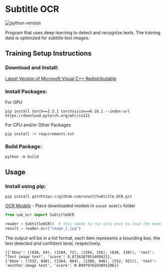 # Subtitle OCR

![python version](https://img.shields.io/badge/Python-3.12-blue)

Program that uses deep learning to detect and recognize texts.
The training data is optimized for subtitle text images.

## Training Setup Instructions

### Download and Install:

[Latest Version of Microsoft Visual C++ Redistributable](https://learn.microsoft.com/en-US/cpp/windows/latest-supported-vc-redist)

### Install Packages:

For GPU

```
pip install torch==2.3.1 torchvision==0.18.1 --index-url https://download.pytorch.org/whl/cu121
```

For CPU and/or Other Packages

```commandline
pip install -r requirements.txt
```

### Build Package:

```commandline
python -m build
```

## Usage

### Install using pip:

```
pip install git+https://github.com/voun7/Subtitle_OCR.git
```

[OCR Models](https://1drv.ms/f/s!AjcgvUnda0Imi_UAUiJ__YWl6D8lZA) - Place downloaded models in `saved models` folder

``` python
from sub_ocr import SubtitleOCR

reader = SubtitleOCR()  # this needs to run only once to load the models into memory
result = reader.ocr("image_1.jpg")
```

The output will be in a list format, each item represents a bounding box, the text detected and confident level,
respectively.

```
[{'bbox': ((636, 69), (1284, 72), (1284, 156), (636, 138)), 'text': "Test image text", 'score': 0.8736287951469421},
{'bbox': ((552, 848), (1364, 864), (1366, 946), (552, 921)), 'text': 'another image text', 'score': 0.8997976183891296}]
```
